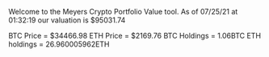 Welcome to the Meyers Crypto Portfolio Value tool. 
As of 07/25/21 at 01:32:19 our valuation is $95031.74 

BTC Price = $34466.98
 ETH Price = $2169.76
BTC Holdings = 1.06BTC
 ETH holdings = 26.960005962ETH 
